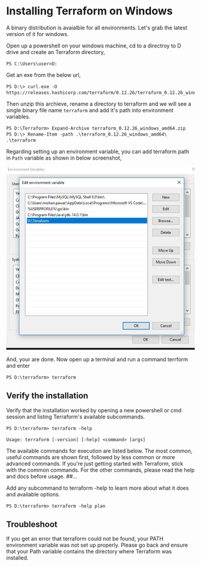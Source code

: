 # Installing Terraform on Windows

A binary distribution is avaialble for all environments. Let's grab the latest version of it for windows.

Open up a powershell on your windows machine, cd to a directroy to D drive and create an Terraform directory,

```
PS C:\Users\user>D:
```

Get an exe from the below url,

```
PS D:\> curl.exe -O https://releases.hashicorp.com/terraform/0.12.26/terraform_0.12.26_windows_amd64.zip
```

Then unzip this archieve, rename a directory to terraform and we will see a single binary file name `terraform` and add it's path into environment variables.

```
PS D:\Terraform> Expand-Archive terraform_0.12.26_windows_amd64.zip
PS D:\> Rename-Item -path .\terraform_0.12.26_windows_amd64\ .\terraform
```

Regarding setting up an environment variable, you can add terraform path in `Path` variable as shown in below screenshot,

![](/images/terraformenv.JPG)

And, your are done. Now open up a terminal and run a command terrform and enter

```
PS D:\terraform> terraform

```

## Verify the installation

Verify that the installation worked by opening a new powershell or cmd session and listing Terraform's available subcommands.

```
PS D:\terraform> terraform -help
```

```
Usage: terraform [-version] [-help] <command> [args]
```

The available commands for execution are listed below.
The most common, useful commands are shown first, followed by
less common or more advanced commands. If you're just getting
started with Terraform, stick with the common commands. For the
other commands, please read the help and docs before usage.
##...

Add any subcommand to terraform -help to learn more about what it does and available options.

```
PS D:\terraform> terraform -help plan
```

## Troubleshoot

If you get an error that terraform could not be found, your PATH environment variable was not set up properly. Please go back and ensure that your Path variable contains the directory where Terraform was installed.

